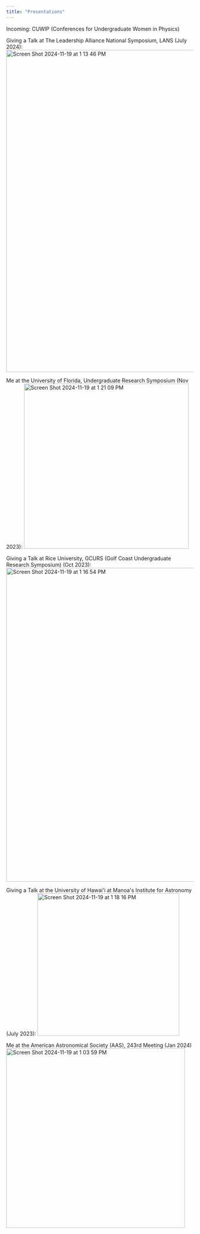 ```yaml
---
title: "Presentations"
---
```


Incoming: CUWIP (Conferences for Undergraduate Women in Physics)

Giving a Talk at The Leadership Alliance National Symposium, LANS (July 2024):  <img width="862" alt="Screen Shot 2024-11-19 at 1 13 46 PM" src="https://github.com/user-attachments/assets/46258e85-ef09-4a25-94a2-aa6f495d4879">

Me at the University of Florida, Undergraduate Research Symposium (Nov 2023): <img width="442" alt="Screen Shot 2024-11-19 at 1 21 09 PM" src="https://github.com/user-attachments/assets/aee69c41-592f-4c30-9ba5-15eafd4dd78d">

Giving a Talk at Rice University, GCURS (Golf Coast Undergraduate Research Symposium) (Oct 2023): <img width="840" alt="Screen Shot 2024-11-19 at 1 16 54 PM" src="https://github.com/user-attachments/assets/21b1f40b-598d-49f5-9242-0d4ae33adc36">

Giving a Talk at the University of Hawai'i at Manoa's Institute for Astronomy (July 2023): <img width="381" alt="Screen Shot 2024-11-19 at 1 18 16 PM" src="https://github.com/user-attachments/assets/34a00843-c736-49ee-bff9-737d698c8869">

Me at the American Astronomical Society (AAS), 243rd Meeting (Jan 2024) <img width="480" alt="Screen Shot 2024-11-19 at 1 03 59 PM" src="https://github.com/user-attachments/assets/fd167ed5-7f5a-4e9f-8f74-376d730f4725">


